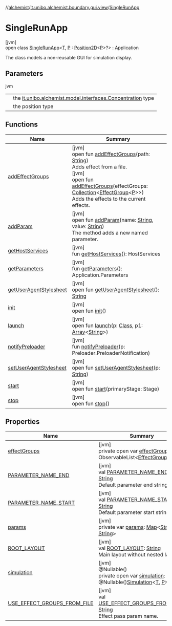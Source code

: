 //[alchemist](../../../index.md)/[it.unibo.alchemist.boundary.gui.view](../index.md)/[SingleRunApp](index.md)

# SingleRunApp

[jvm]\
open class [SingleRunApp](index.md)<[T](index.md), [P](index.md) : [Position2D](../../it.unibo.alchemist.model.interfaces/-position2-d/index.md)<[P](../../it.unibo.alchemist.boundary.monitor.generic/-numeric-label-monitor/index.md)>?> : Application

The class models a non-reusable GUI for simulation display.

## Parameters

jvm

| | |
|---|---|
| <T> | the [it.unibo.alchemist.model.interfaces.Concentration](../../it.unibo.alchemist.model.interfaces/-concentration/index.md) type |
| <P> | the position type |

## Functions

| Name | Summary |
|---|---|
| [addEffectGroups](add-effect-groups.md) | [jvm]<br>open fun [addEffectGroups](add-effect-groups.md)(path: [String](https://docs.oracle.com/javase/8/docs/api/java/lang/String.html))<br>Adds effect from a file.<br>[jvm]<br>open fun [addEffectGroups](add-effect-groups.md)(effectGroups: [Collection](https://docs.oracle.com/javase/8/docs/api/java/util/Collection.html)<[EffectGroup](../../it.unibo.alchemist.boundary.gui.effects/-effect-group/index.md)<[P](../../it.unibo.alchemist.boundary.monitor.generic/-numeric-label-monitor/index.md)>>)<br>Adds the effects to the current effects. |
| [addParam](add-param.md) | [jvm]<br>open fun [addParam](add-param.md)(name: [String](https://docs.oracle.com/javase/8/docs/api/java/lang/String.html), value: [String](https://docs.oracle.com/javase/8/docs/api/java/lang/String.html))<br>The method adds a new named parameter. |
| [getHostServices](../../it.unibo.alchemist.boundary/-keybinder/index.md#792481849%2FFunctions%2F-267951372) | [jvm]<br>fun [getHostServices](../../it.unibo.alchemist.boundary/-keybinder/index.md#792481849%2FFunctions%2F-267951372)(): HostServices |
| [getParameters](../../it.unibo.alchemist.boundary/-keybinder/index.md#-807279243%2FFunctions%2F-267951372) | [jvm]<br>fun [getParameters](../../it.unibo.alchemist.boundary/-keybinder/index.md#-807279243%2FFunctions%2F-267951372)(): Application.Parameters |
| [getUserAgentStylesheet](index.md#1310383795%2FFunctions%2F-267951372) | [jvm]<br>open fun [getUserAgentStylesheet](index.md#1310383795%2FFunctions%2F-267951372)(): [String](https://docs.oracle.com/javase/8/docs/api/java/lang/String.html) |
| [init](../../it.unibo.alchemist.boundary/-keybinder/index.md#-1813461483%2FFunctions%2F-267951372) | [jvm]<br>open fun [init](../../it.unibo.alchemist.boundary/-keybinder/index.md#-1813461483%2FFunctions%2F-267951372)() |
| [launch](index.md#28279780%2FFunctions%2F-267951372) | [jvm]<br>open fun [launch](index.md#28279780%2FFunctions%2F-267951372)(p: [Class](https://docs.oracle.com/javase/8/docs/api/java/lang/Class.html)<out Application>, p1: [Array](https://kotlinlang.org/api/latest/jvm/stdlib/kotlin/-array/index.html)<[String](https://docs.oracle.com/javase/8/docs/api/java/lang/String.html)>) |
| [notifyPreloader](index.md#-1908879305%2FFunctions%2F-267951372) | [jvm]<br>fun [notifyPreloader](index.md#-1908879305%2FFunctions%2F-267951372)(p: Preloader.PreloaderNotification) |
| [setUserAgentStylesheet](index.md#126481850%2FFunctions%2F-267951372) | [jvm]<br>open fun [setUserAgentStylesheet](index.md#126481850%2FFunctions%2F-267951372)(p: [String](https://docs.oracle.com/javase/8/docs/api/java/lang/String.html)) |
| [start](start.md) | [jvm]<br>open fun [start](start.md)(primaryStage: Stage) |
| [stop](index.md#644806499%2FFunctions%2F-267951372) | [jvm]<br>open fun [stop](index.md#644806499%2FFunctions%2F-267951372)() |

## Properties

| Name | Summary |
|---|---|
| [effectGroups](effect-groups.md) | [jvm]<br>private open var [effectGroups](effect-groups.md): ObservableList<[EffectGroup](../../it.unibo.alchemist.boundary.gui.effects/-effect-group/index.md)<[P](../../it.unibo.alchemist.boundary.monitor.generic/-numeric-label-monitor/index.md)>> |
| [PARAMETER_NAME_END](-p-a-r-a-m-e-t-e-r_-n-a-m-e_-e-n-d.md) | [jvm]<br>val [PARAMETER_NAME_END](-p-a-r-a-m-e-t-e-r_-n-a-m-e_-e-n-d.md): [String](https://docs.oracle.com/javase/8/docs/api/java/lang/String.html)<br>Default parameter end string. |
| [PARAMETER_NAME_START](-p-a-r-a-m-e-t-e-r_-n-a-m-e_-s-t-a-r-t.md) | [jvm]<br>val [PARAMETER_NAME_START](-p-a-r-a-m-e-t-e-r_-n-a-m-e_-s-t-a-r-t.md): [String](https://docs.oracle.com/javase/8/docs/api/java/lang/String.html)<br>Default parameter start string. |
| [params](params.md) | [jvm]<br>private var [params](params.md): [Map](https://docs.oracle.com/javase/8/docs/api/java/util/Map.html)<[String](https://docs.oracle.com/javase/8/docs/api/java/lang/String.html), [String](https://docs.oracle.com/javase/8/docs/api/java/lang/String.html)> |
| [ROOT_LAYOUT](-r-o-o-t_-l-a-y-o-u-t.md) | [jvm]<br>val [ROOT_LAYOUT](-r-o-o-t_-l-a-y-o-u-t.md): [String](https://docs.oracle.com/javase/8/docs/api/java/lang/String.html)<br>Main layout without nested layouts. |
| [simulation](simulation.md) | [jvm]<br>@Nullable()<br>private open var [simulation](simulation.md): @Nullable()[Simulation](../../it.unibo.alchemist.core.interfaces/-simulation/index.md)<[T](../../it.unibo.alchemist.boundary.monitor.generic/-numeric-label-monitor/index.md), [P](../../it.unibo.alchemist.boundary.monitor.generic/-numeric-label-monitor/index.md)> |
| [USE_EFFECT_GROUPS_FROM_FILE](-u-s-e_-e-f-f-e-c-t_-g-r-o-u-p-s_-f-r-o-m_-f-i-l-e.md) | [jvm]<br>val [USE_EFFECT_GROUPS_FROM_FILE](-u-s-e_-e-f-f-e-c-t_-g-r-o-u-p-s_-f-r-o-m_-f-i-l-e.md): [String](https://docs.oracle.com/javase/8/docs/api/java/lang/String.html)<br>Effect pass param name. |
